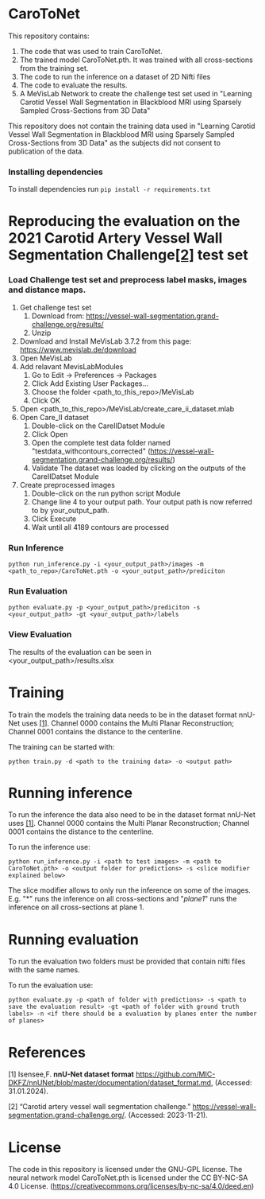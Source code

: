 # CaroToNet

This repository contains: 
1. The code that was used to train CaroToNet.
2. The trained model CaroToNet.pth. It was trained with all cross-sections from the training set.
3. The code to run the inference on a dataset of 2D Nifti files
4. The code to evaluate the results.
5. A MeVisLab Network to create the challenge test set used in "Learning Carotid Vessel Wall Segmentation in Blackblood MRI using Sparsely Sampled Cross-Sections from 3D Data" 

This repository does not contain the training data used in "Learning Carotid Vessel Wall Segmentation in Blackblood MRI using Sparsely Sampled Cross-Sections from 3D Data" as the subjects did not consent to publication of the data.

### Installing dependencies
To install dependencies run ```pip install -r requirements.txt```

# Reproducing the evaluation on the 2021 Carotid Artery Vessel Wall Segmentation Challenge[[2]](#2) test set

### Load Challenge test set and preprocess label masks, images and distance maps.

1. Get challenge test set
   1. Download from: https://vessel-wall-segmentation.grand-challenge.org/results/
   2. Unzip
2. Download and Install MeVisLab 3.7.2 from this page: https://www.mevislab.de/download 
3. Open MeVisLab
4. Add relavant MevisLabModules
   1. Go to Edit -> Preferences -> Packages
   2. Click Add Existing User Packages... 
   3. Choose the folder <path_to_this_repo>/MeVisLab
   4. Click OK
5. Open <path_to_this_repo>/MeVisLab/create_care_ii_dataset.mlab
6. Open Care_II dataset
   1. Double-click on the CareIIDatset Module
   2. Click Open
   3. Open the complete test data folder named "testdata_withcontours_corrected" (https://vessel-wall-segmentation.grand-challenge.org/results/)
   4. Validate The dataset was loaded by clicking on the outputs of the CareIIDatset Module
7. Create preprocessed images
   1. Double-click on the run python script Module
   2. Change line 4 to your output path. Your output path is now referred to by your_output_path.
   3. Click Execute
   4. Wait until all 4189 contours are processed

### Run Inference 
````python run_inference.py -i <your_output_path>/images -m <path_to_repo>/CaroToNet.pth -o <your_output_path>/prediciton````

### Run Evaluation
````python evaluate.py -p <your_output_path>/prediciton -s <your_output_path> -gt <your_output_path>/labels````

### View Evaluation

The results of the evaluation can be seen in <your_output_path>/results.xlsx



# Training
To train the models the training data needs to be in the dataset format nnU-Net uses [[1]](#1). Channel 0000 contains the Multi Planar Reconstruction; Channel 0001 contains the distance to the centerline. 

The training can be started with:

```python train.py -d <path to the training data> -o <output path>```

# Running inference
To run the inference the data also need to be in the dataset format nnU-Net uses [[1]](#1). Channel 0000 contains the Multi Planar Reconstruction; Channel 0001 contains the distance to the centerline.

To run the inference use:

```
python run_inference.py -i <path to test images> -m <path to CaroToNet.pth> -o <output folder for predictions> -s <slice modifier explained below>
```

The slice modifier allows to only run the inference on some of the images. E.g. "*" runs the inference on all cross-sections and "*plane1*" runs the inference on all cross-sections at plane 1. 

# Running evaluation

To run the evaluation two folders must be provided that contain nifti files with the same names.

To run the evaluation use:
```
python evaluate.py -p <path of folder with predictions> -s <path to save the evaluation result> -gt <path of folder with ground truth labels> -n <if there should be a evaluation by planes enter the number of planes>
```



# References
<a id="1">[1]</a> 
Isensee,F. **nnU-Net dataset format** https://github.com/MIC-DKFZ/nnUNet/blob/master/documentation/dataset_format.md, (Accessed: 31.01.2024).

<a id="2">[2]</a> 
 “Carotid artery vessel wall segmentation challenge.” https://vessel-wall-segmentation.grand-challenge.org/. (Accessed: 2023-11-21).


# License 
The code in this repository is licensed under the GNU-GPL license.
The neural network model CaroToNet.pth is licensed under the CC BY-NC-SA 4.0 License.
(https://creativecommons.org/licenses/by-nc-sa/4.0/deed.en)